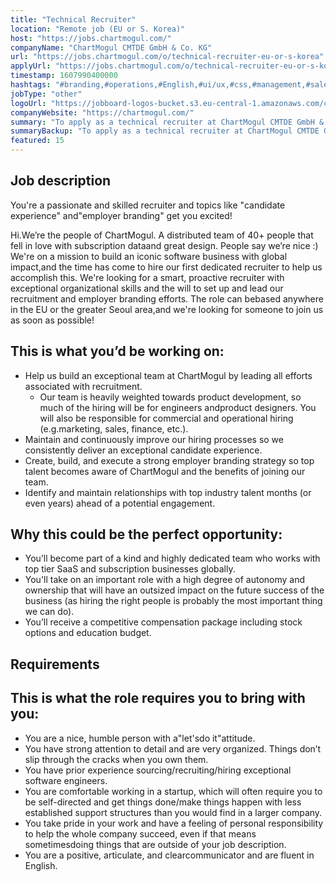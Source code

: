 ```yaml
---
title: "Technical Recruiter"
location: "Remote job (EU or S. Korea)"
host: "https://jobs.chartmogul.com/"
companyName: "ChartMogul CMTDE GmbH & Co. KG"
url: "https://jobs.chartmogul.com/o/technical-recruiter-eu-or-s-korea"
applyUrl: "https://jobs.chartmogul.com/o/technical-recruiter-eu-or-s-korea/c/new"
timestamp: 1607990400000
hashtags: "#branding,#operations,#English,#ui/ux,#css,#management,#sales,#finance"
jobType: "other"
logoUrl: "https://jobboard-logos-bucket.s3.eu-central-1.amazonaws.com/chartmogul-cmtde-gmbh-co-kg"
companyWebsite: "https://chartmogul.com/"
summary: "To apply as a technical recruiter at ChartMogul CMTDE GmbH & Co. KG, you preferably need to have some knowledge of: #branding,#operations and #English."
summaryBackup: "To apply as a technical recruiter at ChartMogul CMTDE GmbH & Co. KG, you preferably need to have some knowledge of: #branding, #ui/ux, #css."
featured: 15
---
```


## Job description

You're a passionate and skilled recruiter and topics like "candidate experience" and"employer branding" get you excited!

Hi.We’re the people of ChartMogul. A distributed team of 40+ people that fell in love with subscription dataand great design. People say we’re nice :) We're on a mission to build an iconic software business with global impact,and the time has come to hire our first dedicated recruiter to help us accomplish this. We're looking for a smart, proactive recruiter with exceptional organizational skills and the will to set up and lead our recruitment and employer branding efforts. The role can bebased anywhere in the EU or the greater Seoul area,and we're looking for someone to join us as soon as possible!

## This is what you’d be working on:

*   Help us build an exceptional team at ChartMogul by leading all efforts associated with recruitment.
    *   Our team is heavily weighted towards product development, so much of the hiring will be for engineers andproduct designers. You will also be responsible for commercial and operational hiring (e.g.marketing, sales, finance, etc.).
*   Maintain and continuously improve our hiring processes so we consistently deliver an exceptional candidate experience.
*   Create, build, and execute a strong employer branding strategy so top talent becomes aware of ChartMogul and the benefits of joining our team.
*   Identify and maintain relationships with top industry talent months (or even years) ahead of a potential engagement.

## Why this could be the perfect opportunity:

*   You’ll become part of a kind and highly dedicated team who works with top tier SaaS and subscription businesses globally.
*   You'll take on an important role with a high degree of autonomy and ownership that will have an outsized impact on the future success of the business (as hiring the right people is probably the most important thing we can do).
*   You’ll receive a competitive compensation package including stock options and education budget.

## Requirements

## This is what the role requires you to bring with you:

*   You are a nice, humble person with a"let'sdo it"attitude.
*   You have strong attention to detail and are very organized. Things don’t slip through the cracks when you own them.
*   You have prior experience sourcing/recruiting/hiring exceptional software engineers.
*   You are comfortable working in a startup, which will often require you to be self-directed and get things done/make things happen with less established support structures than you would find in a larger company.
*   You take pride in your work and have a feeling of personal responsibility to help the whole company succeed, even if that means sometimesdoing things that are outside of your job description.
*   You are a positive, articulate, and clearcommunicator and are fluent in English.
